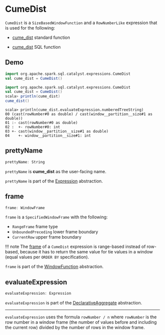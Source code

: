 # CumeDist

`CumeDist` is a `SizeBasedWindowFunction` and a `RowNumberLike` expression that is used for the following:

* [cume_dist](../standard-functions/index.md#cume_dist) standard function

* [cume_dist](../FunctionRegistry.md#expressions) SQL function

## Demo

```scala
import org.apache.spark.sql.catalyst.expressions.CumeDist
val cume_dist = CumeDist()
```

```scala
import org.apache.spark.sql.catalyst.expressions.CumeDist
val cume_dist = CumeDist()
scala> println(cume_dist)
cume_dist()
```

```text
scala> println(cume_dist.evaluateExpression.numberedTreeString)
00 (cast(rowNumber#0 as double) / cast(window__partition__size#1 as double))
01 :- cast(rowNumber#0 as double)
02 :  +- rowNumber#0: int
03 +- cast(window__partition__size#1 as double)
04    +- window__partition__size#1: int
```

## <span id="prettyName"> prettyName

```scala
prettyName: String
```

`prettyName` is **cume_dist** as the user-facing name.

`prettyName` is part of the [Expression](Expression.md#prettyName) abstraction.

## <span id="frame"> frame

```scala
frame: WindowFrame
```

`frame` is a `SpecifiedWindowFrame` with the following:

* `RangeFrame` frame type
* `UnboundedPreceding` lower frame boundary
* `CurrentRow` upper frame boundary

!!! note
    The [frame](#frame) of a `CumeDist` expression is range-based instead of row-based, because it has to return the same value for tie values in a window (equal values per `ORDER BY` specification).

`frame` is part of the [WindowFunction](WindowFunction.md#frame) abstraction.

## <span id="evaluateExpression"> evaluateExpression

```scala
evaluateExpression: Expression
```

`evaluateExpression` is part of the [DeclarativeAggregate](DeclarativeAggregate.md#evaluateExpression) abstraction.

---

`evaluateExpression` uses the formula `rowNumber / n` where `rowNumber` is the row number in a window frame (the number of values before and including the current row) divided by the number of rows in the window frame.
